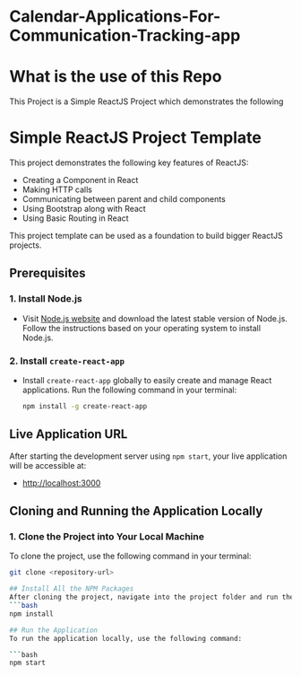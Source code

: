 # Calendar-Applications-For-Communication-Tracking-app

# What is the use of this Repo
This Project is a Simple ReactJS Project which demonstrates the following

# Simple ReactJS Project Template

This project demonstrates the following key features of ReactJS:

- Creating a Component in React
- Making HTTP calls
- Communicating between parent and child components
- Using Bootstrap along with React
- Using Basic Routing in React

This project template can be used as a foundation to build bigger ReactJS projects.

## Prerequisites

### 1. Install Node.js
- Visit [Node.js website](https://nodejs.org/en/) and download the latest stable version of Node.js. Follow the instructions based on your operating system to install Node.js.

### 2. Install `create-react-app`
- Install `create-react-app` globally to easily create and manage React applications. Run the following command in your terminal:

  ```bash
  npm install -g create-react-app
  
## Live Application URL

After starting the development server using `npm start`, your live application will be accessible at:

- [http://localhost:3000](http://localhost:3000)



## Cloning and Running the Application Locally

### 1. Clone the Project into Your Local Machine
To clone the project, use the following command in your terminal:

```bash
git clone <repository-url>

## Install All the NPM Packages
After cloning the project, navigate into the project folder and run the following command to install the required npm packages:
```bash
npm install

## Run the Application
To run the application locally, use the following command:

```bash
npm start



